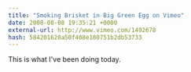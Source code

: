 ```yaml
---
title: "Smoking Brisket in Big Green Egg on Vimeo"
date: 2008-08-08 19:35:21 +0000
external-url: http://www.vimeo.com/1492678
hash: 584201620a50f408e180751b2db53733
---
```


This is what I've been doing today. 

